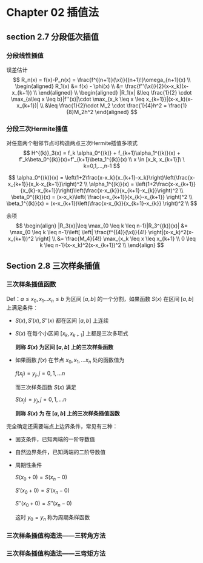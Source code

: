 # Chapter 02 插值法

## section 2.7 分段低次插值

### 分段线性插值

误差估计
$$
R_n(x) = f(x)-P_n(x) = \frac{f^{(n+1)}(\xi)}{(n+1)!}\omega_{n+1}(x)  \\
\begin{aligned}
R_1(x) &= f(x) - \phi(x)  \\
&= \frac{f''(\xi)}{2}(x-x_k)(x-x_{k+1})  \\
\end{aligned}  \\
\begin{aligned}
|R_1(x| &\leq \frac{1}{2} \cdot \max_{a\leq x \leq b}|f''(x)|\cdot \max_{x_k \leq x \leq x_{k+1}}|(x-x_k)(x-x_{k+1})|  \\
&\leq \frac{1}{2}\cdot M_2 \cdot \frac{1}{4}h^2 = \frac{1}{8}M_2h^2
\end{aligned}
$$


### 分段三次Hermite插值

对任意两个相邻节点可构造两点三次Hermite插值多项式
$$
H^{(k)}_3(x) = f_k \alpha_0^{(k)} + f_{k+1}\alpha_1^{(k)}(x) + f'_k\beta_0^{(k)}(x)+f'_{k+1}\beta_1^{(k)}(x)  \\
x \in [x_k, x_{k+1}]\ \ k=0,1,...,n-1
$$

$$
\alpha_0^{(k)}(x) = \left(1+2\frac{x-x_k}{x_{k+1}-x_k}\right)\left(\frac{x-x_{k+1}}{x_k-x_{k+1}}\right)^2  \\
\alpha_1^{(k)}(x) = \left(1+2\frac{x-x_{k+1}}{x_{k}-x_{k+1}}\right)\left(\frac{x-x_{k}}{x_{k+1}-x_{k}}\right)^2  \\
\beta_0^{(k)}(x) = (x-x_k)\left( \frac{x-x_{k+1}}{x_{k}-x_{k+1}} \right)^2  \\
\beta_1^{(k)}(x) = (x-x_{k+1})\left(\frac{x-x_{k}}{x_{k+1}-x_{k}} \right)^2  \\
$$

余项
$$
\begin{align}
|R_3(x)|\leq \max_{0 \leq k \leq n-1}|R_3^{(k)}(x)| &= \max_{0 \leq k \leq n-1}\left[ \left| \frac{f^{(4)}(\xi)}{4!} \right|(x-x_k)^2(x-x_{k+1})^2 \right]  \\
&= \frac{M_4}{4!} \max_{x_k \leq x \leq x_{k+1} \\ 0 \leq k \leq n-1}(x-x_k)^2(x-x_{k+1})^2  \\
\end{align}
$$



## Section 2.8 三次样条插值

### 三次样条插值函数

Def：$a \leq x_0,x_1...x_n \leq b$  为区间 $[a,b]$ 的一个分割，如果函数 $S(x)$ 在区间 $[a,b]$ 上满足条件：

* $S(x),S'(x),S''(x)$ 都在区间 $[a,b]$ 上连续

* $S(x)$ 在每个小区间 $[x_k,x_{k+1}]$ 上都是三次多项式

  **则称 $S(x)$ 为区间 $[a,b]$ 上的三次样条函数** 

* 如果函数 $f(x)$ 在节点 $x_0,x_1,...x_n$ 处的函数值为

  $f(x_j) = y_j,j=0,1,...n$

  而三次样条函数 $S(x)$ 满足

  $S(x_j)=y_j,j=0,1,...n$

  **则称 $S(x)$ 为  在 $[a,b]$ 上的三次样条插值函数** 

完全确定还需要端点上边界条件，常见有三种：

* 固支条件，已知两端的一阶导数值

* 自然边界条件，已知两端的二阶导数值

* 周期性条件

  $S(x_0+0)=S(x_n-0)$

  $S'(x_0+0)=S'(x_n-0)$

  $S''(x_0+0)=S''(x_n-0)$

  这时 $y_0=y_n$ 称为周期条样函数



### 三次样条插值构造法——三转角方法



### 三次样条插值构造法——三弯矩方法



















